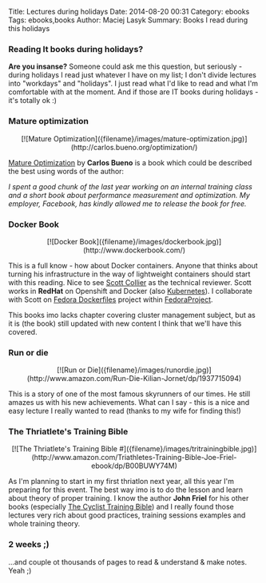 Title: Lectures during holidays
Date: 2014-08-20 00:31
Category: ebooks
Tags: ebooks,books
Author: Maciej Lasyk
Summary: Books I read during this holidays

### Reading It books during holidays? ###

**Are you insanse?** Someone could ask me this question, but seriously - 
during holidays I read just whatever I have on my list; I don't divide lectures
into "workdays" and "holidays". I just read what I'd like to read and what I'm 
comfortable with at the moment. And if those are IT books during holidays - it's
totally ok :)

### Mature optimization ###
<center>[![Mature Optimization]({filename}/images/mature-optimization.jpg)](http://carlos.bueno.org/optimization/)</center>

[Mature Optimization](http://carlos.bueno.org/optimization/) by **Carlos Bueno** 
is a book which could be described the best using words of the author:

*I spent a good chunk of the last year working on an internal 
training class and a short book about performance measurement 
and optimization. My employer, Facebook, has kindly allowed me 
to release the book for free.*

### Docker Book ###

<center>[![Docker Book]({filename}/images/dockerbook.jpg)](http://www.dockerbook.com/)</center>

This is a full know - how about Docker containers. Anyone that thinks about
turning his infrastructure in the way of lightweight containers should start
with this reading. Nice to see [Scott Collier](http://www.colliernotes.com/)
as the technical reviewer. Scott works in **RedHat** on Openshift and Docker
(also [Kubernetes](https://github.com/GoogleCloudPlatform/kubernetes)). I
collaborate with Scott on [Fedora Dockerfiles](https://github.com/fedora-cloud/Fedora-Dockerfiles) project within [FedoraProject](https://fedoraproject.org).

This books imo lacks chapter covering cluster management subject, but as it
is (the book) still updated with new content I think that we'll have this
covered.

### Run or die ###

<center>[![Run or Die]({filename}/images/runordie.jpg)](http://www.amazon.com/Run-Die-Kilian-Jornet/dp/1937715094)</center>

This is a story of one of the most famous skyrunners of our times. He still
amazes us with his new achievements. What can I say - this is a nice and easy
lecture I really wanted to read (thanks to my wife for finding this!)

### The Thriatlete's Training Bible ###

<center>[![The Thriatlete's Training Bible #]({filename}/images/tritrainingbible.jpg)](http://www.amazon.com/Triathletes-Training-Bible-Joe-Friel-ebook/dp/B00BUWY74M)</center>

As I'm planning to start in my first thriatlon next year, all this year I'm
preparing for this event. The best way imo is to do the lesson and learn
about theory of proper training. I know the author **John Friel** for his
other books (especially [The Cyclist Training Bible](http://www.amazon.com/Cyclists-Training-Bible-Joe-Friel/dp/1931382212))
and I really found those lectures very rich about good practices, training
sessions examples and whole training theory.

### 2 weeks ;) ###

...and couple ot thousands of pages to read & understand & make notes. Yeah ;)
